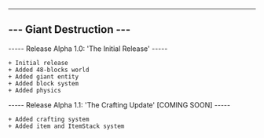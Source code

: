 -------------------------
--- Giant Destruction ---
-------------------------

----- Release Alpha 1.0: 'The Initial Release' -----
	
	+ Initial release
	+ Added 48-blocks world
	+ Added giant entity
	+ Added block system
	+ Added physics
	
----- Release Alpha 1.1: 'The Crafting Update' [COMING SOON] -----
	
	+ Added crafting system
	+ Added item and ItemStack system
